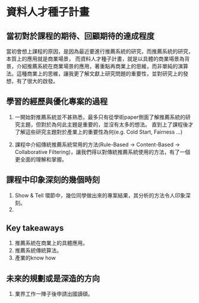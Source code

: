 # 資料人才種子計畫

## 當初對於課程的期待、回顧期待的達成程度

當初會想上課程的原因，是因為最近要進行推薦系統的研究，而推薦系統的研究，本質上的應用就是商業場景，
而資料人才種子計畫，就是以具體的商業場景為背景，介紹推薦系統在商業場景的應用，著重點再商業上的思維，而非單純的演算法。這種商業上的思維，讓我更了解文獻上研究問題的重要性，並對研究上的發想，有了很大的啟發。

## 學習的經歷與優化專案的過程

1. 一開始對推薦系統並不甚熟悉，最多只有從學術paper側面了解推薦系統的研究主題，但對於為何此主題是重要的，並沒有太多的想法。
直到上了課程後才了解這些研究主題對於產業上的重要性為何(e.g. Cold Start, Fairness ...)

2. 課程中介紹傳統推薦系統常用的方法(Rule-Based → Content-Based → Collaborative Filtering)，讓我們得以對傳統推薦系統使用的方法，有了一個更全面的理解和掌握。

## 課程中印象深刻的幾個時刻

1. Show & Tell 環節中，幾位同學做出來的專案結果，其分析的方法令人印象深刻。
2. 

## Key takeaways

1. 推薦系統在商業上的具體應用。
2. 推薦系統傳統算法。
3. 產業的know how

## 未來的規劃或是深造的方向

1. 業界工作一陣子後申請出國讀碩。
